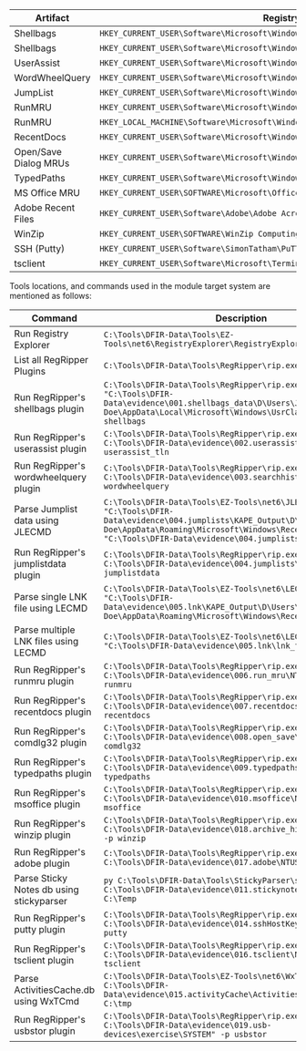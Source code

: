 | **Artifact** | **Registry Path** |
| --- | --- |
| Shellbags | `HKEY_CURRENT_USER\Software\Microsoft\Windows\Shell\Bags` |
| Shellbags | `HKEY_CURRENT_USER\Software\Microsoft\Windows\Shell\BagMRU` |
| UserAssist | `HKEY_CURRENT_USER\Software\Microsoft\Windows\CurrentVersion\Explorer\UserAssist` |
| WordWheelQuery | `HKEY_CURRENT_USER\Software\Microsoft\Windows\CurrentVersion\Explorer\WordWheelQuery` |
| JumpList | `HKEY_CURRENT_USER\Software\Microsoft\Windows\CurrentVersion\Search\JumplistData` |
| RunMRU | `HKEY_CURRENT_USER\Software\Microsoft\Windows\CurrentVersion\Explorer\RunMRU` |
| RunMRU | `HKEY_LOCAL_MACHINE\Software\Microsoft\Windows\CurrentVersion\Explorer\RunMRU` |
| RecentDocs | `HKEY_CURRENT_USER\Software\Microsoft\Windows\CurrentVersion\Explorer\RecentDocs` |
| Open/Save Dialog MRUs | `HKEY_CURRENT_USER\Software\Microsoft\Windows\CurrentVersion\Explorer\ComDlg32\` |
| TypedPaths | `HKEY_CURRENT_USER\Software\Microsoft\Windows\CurrentVersion\Explorer\TypedPaths` |
| MS Office MRU | `HKEY_CURRENT_USER\SOFTWARE\Microsoft\Office\` |
| Adobe Recent Files | `HKEY_CURRENT_USER\Software\Adobe\Adobe Acrobat\DC\AVGeneral\cRecentFiles` |
| WinZip | `HKEY_CURRENT_USER\SOFTWARE\WinZip Computing\WinZip\extract` |
| SSH (Putty) | `HKEY_CURRENT_USER\Software\SimonTatham\PuTTY\SshHostKeys` |
| tsclient | `HKEY_CURRENT_USER\Software\Microsoft\Terminal Server Client\Default` |

Tools locations, and commands used in the module target system are mentioned as follows:

| **Command** | **Description** |
| --- | --- |
| Run Registry Explorer | `C:\Tools\DFIR-Data\Tools\EZ-Tools\net6\RegistryExplorer\RegistryExplorer.exe` |
| List all RegRipper Plugins | `C:\Tools\DFIR-Data\Tools\RegRipper\rip.exe -l` |
| Run RegRipper's shellbags plugin | `C:\Tools\DFIR-Data\Tools\RegRipper\rip.exe -r "C:\Tools\DFIR-Data\evidence\001.shellbags_data\D\Users\John Doe\AppData\Local\Microsoft\Windows\UsrClass.dat" -p shellbags` |
| Run RegRipper's userassist plugin | `C:\Tools\DFIR-Data\Tools\RegRipper\rip.exe -r C:\Tools\DFIR-Data\evidence\002.userassist\NTUSER.DAT -p userassist_tln` |
| Run RegRipper's wordwheelquery plugin | `C:\Tools\DFIR-Data\Tools\RegRipper\rip.exe -r C:\Tools\DFIR-Data\evidence\003.searchhistory\NTUSER.DAT -p wordwheelquery` |
| Parse Jumplist data using JLECMD | `C:\Tools\DFIR-Data\Tools\EZ-Tools\net6\JLECmd.exe -d "C:\Tools\DFIR-Data\evidence\004.jumplists\KAPE_Output\D\Users\John Doe\AppData\Roaming\Microsoft\Windows\Recent" --csv "C:\Tools\DFIR-Data\evidence\004.jumplists\JLE csv"` |
| Run RegRipper's jumplistdata plugin | `C:\Tools\DFIR-Data\Tools\RegRipper\rip.exe -r C:\Tools\DFIR-Data\evidence\004.jumplists\NTUSER.DAT -p jumplistdata` |
| Parse single LNK file using LECMD | `C:\Tools\DFIR-Data\Tools\EZ-Tools\net6\LECmd.exe -f "C:\Tools\DFIR-Data\evidence\005.lnk\KAPE_Output\D\Users\John Doe\AppData\Roaming\Microsoft\Windows\Recent\passwords.lnk"` |
| Parse multiple LNK files using LECMD | `C:\Tools\DFIR-Data\Tools\EZ-Tools\net6\LECmd.exe -d "C:\Tools\DFIR-Data\evidence\005.lnk\lnk_files\"` |
| Run RegRipper's runmru plugin | `C:\Tools\DFIR-Data\Tools\RegRipper\rip.exe -r C:\Tools\DFIR-Data\evidence\006.run_mru\NTUSER.DAT" -p runmru` |
| Run RegRipper's recentdocs plugin | `C:\Tools\DFIR-Data\Tools\RegRipper\rip.exe -r C:\Tools\DFIR-Data\evidence\007.recentdocs\NTUSER.DAT" -p recentdocs` |
| Run RegRipper's comdlg32 plugin | `C:\Tools\DFIR-Data\Tools\RegRipper\rip.exe -r C:\Tools\DFIR-Data\evidence\008.open_save\NTUSER.DAT" -p comdlg32` |
| Run RegRipper's typedpaths plugin | `C:\Tools\DFIR-Data\Tools\RegRipper\rip.exe -r C:\Tools\DFIR-Data\evidence\009.typedpaths\NTUSER.DAT" -p typedpaths` |
| Run RegRipper's msoffice plugin | `C:\Tools\DFIR-Data\Tools\RegRipper\rip.exe -r C:\Tools\DFIR-Data\evidence\010.msoffice\NTUSER.DAT" -p msoffice` |
| Run RegRipper's winzip plugin | `C:\Tools\DFIR-Data\Tools\RegRipper\rip.exe -r C:\Tools\DFIR-Data\evidence\018.archive_history\NTUSER.DAT" -p winzip` |
| Run RegRipper's adobe plugin | `C:\Tools\DFIR-Data\Tools\RegRipper\rip.exe -r C:\Tools\DFIR-Data\evidence\017.adobe\NTUSER.DAT" -p adobe` |
| Parse Sticky Notes db using stickyparser | `py C:\Tools\DFIR-Data\Tools\StickyParser\stickyparser.py -p C:\Tools\DFIR-Data\evidence\011.stickynotes\plum.sqlite -d C:\Temp` |
| Run RegRipper's putty plugin | `C:\Tools\DFIR-Data\Tools\RegRipper\rip.exe -r C:\Tools\DFIR-Data\evidence\014.sshHostKeys\NTUSER.DAT" -p putty` |
| Run RegRipper's tsclient plugin | `C:\Tools\DFIR-Data\Tools\RegRipper\rip.exe -r C:\Tools\DFIR-Data\evidence\016.tsclient\NTUSER.DAT" -p tsclient` |
| Parse ActivitiesCache.db using WxTCmd | `C:\Tools\DFIR-Data\Tools\EZ-Tools\net6\WxTCmd.exe -f C:\Tools\DFIR-Data\evidence\015.activityCache\ActivitiesCache.db --csv C:\tmp` |
| Run RegRipper's usbstor plugin | `C:\Tools\DFIR-Data\Tools\RegRipper\rip.exe -r C:\Tools\DFIR-Data\evidence\019.usb-devices\exercise\SYSTEM" -p usbstor` |